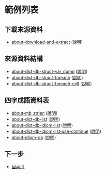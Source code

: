 
# 範例列表


## 下載來源資料

* [about-download-and-extract](https://github.com/samwhelp/note-php-office-for-read-dict-db/tree/gh-pages/main/demo/about-download-and-extract/) ([說明](https://samwhelp.github.io/note-php-office-for-read-dict-db/main/#/about-download-and-extract))


## 來源資料結構

* [about-dict-db-struct-var_dump](https://github.com/samwhelp/note-php-office-for-read-dict-db/tree/gh-pages/main/demo/about-dict-db-struct-var_dump/) ([說明](https://samwhelp.github.io/note-php-office-for-read-dict-db/main/#/about-dict-db-struct?id=var_dump))
* [about-dict-db-struct-foreach](https://github.com/samwhelp/note-php-office-for-read-dict-db/tree/gh-pages/main/demo/about-dict-db-struct-foreach/) ([說明](https://samwhelp.github.io/note-php-office-for-read-dict-db/main/#/about-dict-db-struct?id=foreach))
* [about-dict-db-struct-foreach-cell](https://github.com/samwhelp/note-php-office-for-read-dict-db/tree/gh-pages/main/demo/about-dict-db-struct-foreach-cell/) ([說明](https://samwhelp.github.io/note-php-office-for-read-dict-db/main/#/about-dict-db-struct?id=column))


## 四字成語資料表

* [about-mb_strlen](https://github.com/samwhelp/note-php-office-for-read-dict-db/tree/gh-pages/main/demo/about-mb_strlen/) ([說明](https://samwhelp.github.io/note-php-office-for-read-dict-db/main/#/about-idiom-db?id=mb_strlen))
* [about-dict-db-list](https://github.com/samwhelp/note-php-office-for-read-dict-db/tree/gh-pages/main/demo/about-dict-db-list/) ([說明](https://samwhelp.github.io/note-php-office-for-read-dict-db/main/#/about-idiom-db?id=%e6%8c%91%e9%81%b8%e5%89%8d))
* [about-dict-db-idiom-list](https://github.com/samwhelp/note-php-office-for-read-dict-db/tree/gh-pages/main/demo/about-dict-db-idiom-list/) ([說明](https://samwhelp.github.io/note-php-office-for-read-dict-db/main/#/about-idiom-db?id=%e7%9b%b4%e6%8e%a5%e7%af%a9%e9%81%b8))
* [about-dict-db-idiom-list-use-continue](https://github.com/samwhelp/note-php-office-for-read-dict-db/tree/gh-pages/main/demo/about-dict-db-idiom-list-use-continue/) ([說明](https://samwhelp.github.io/note-php-office-for-read-dict-db/main/#/about-idiom-db?id=%e6%8e%92%e9%99%a4%e7%af%a9%e9%81%b8))
* [about-idiom-db](https://github.com/samwhelp/note-php-office-for-read-dict-db/tree/gh-pages/main/demo/about-idiom-db/) ([說明](https://samwhelp.github.io/note-php-office-for-read-dict-db/main/#/about-idiom-db?id=%e7%94%a2%e7%94%9f%e5%9b%9b%e5%ad%97%e6%88%90%e8%aa%9e%e8%b3%87%e6%96%99%e8%a1%a8))



## 下一步

* [回索引](all.md)
